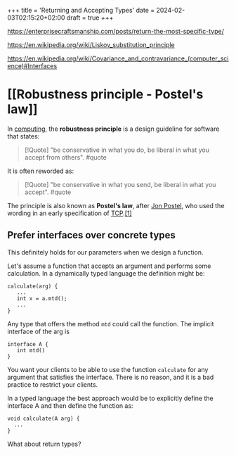 +++
title = 'Returning and Accepting Types'
date = 2024-02-03T02:15:20+02:00
draft = true
+++

https://enterprisecraftsmanship.com/posts/return-the-most-specific-type/

https://en.wikipedia.org/wiki/Liskov_substitution_principle

https://en.wikipedia.org/wiki/Covariance_and_contravariance_(computer_science)#Interfaces



# [[Robustness principle - Postel's law]]

In [computing](https://en.wikipedia.org/wiki/Computing "Computing"), the **robustness principle** is a design guideline for software that states: 

> [!Quote] 
> "be conservative in what you do, be liberal in what you accept from others".  #quote

 It is often reworded as: 
 

> [!Quote]
>  "be conservative in what you send, be liberal in what you accept".  #quote
 
 The principle is also known as **Postel's law**, after [Jon Postel](https://en.wikipedia.org/wiki/Jon_Postel "Jon Postel"), who used the wording in an early specification of [TCP](https://en.wikipedia.org/wiki/Transmission_Control_Protocol "Transmission Control Protocol").[[1]](https://en.wikipedia.org/wiki/Robustness_principle#cite_note-1)


 ## Prefer interfaces over concrete types

 This definitely holds for our parameters when we design a function.
 
 Let's assume a function that accepts an argument and performs some calculation. In a dynamically typed language the definition might be:
 ```
 calculate(arg) {
    ...
    int x = a.mtd();
    ...
 }
 ```

 Any type that offers the method `mtd` could call the function. The implicit interface of the arg is
 ```
 interface A {
    int mtd()
 }
 ```

 You want your clients to be able to use the function `calculate` for any argument that satisfies the interface. 
 There is no reason, and it is a bad practice to restrict your clients.

 In a typed language the best approach would be to explicitly define the interface A and then define the function as:
 ```
 void calculate(A arg) {
   ...
 }
 ```
 
 What about return types?

